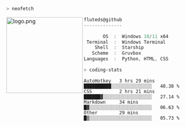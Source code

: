 ```zsh
> neofetch
```

<!--img align="left" src="https://github.com/fluteds.png" alt="logo.png" width="200"/>-->
<img align="left" src="https://external-content.duckduckgo.com/iu/?u=https%3A%2F%2F78.media.tumblr.com%2F975fca5f82161b190efdcaa05ffbd4ec%2Ftumblr_p6q6m9TJF01x3p3jmo1_500.png&f=1&nofb=1" alt="logo.png" width="200"/>

```csharp
fluteds@github
--------------

       OS  :  Windows 10/11 x64
 Terminal  :  Windows Terminal
    Shell  :  Starship
   Scheme  :  Gruvbox
Languages  :  Python, HTML, CSS
```

```zsh
> coding-stats
```

<!--START_SECTION:waka-->

```text
AutoHotkey   3 hrs 29 mins   ██████████░░░░░░░░░░░░░░░   40.38 %
CSS          2 hrs 21 mins   ██████▓░░░░░░░░░░░░░░░░░░   27.14 %
Markdown     34 mins         █▓░░░░░░░░░░░░░░░░░░░░░░░   06.63 %
Other        29 mins         █▒░░░░░░░░░░░░░░░░░░░░░░░   05.73 %
```

<!--END_SECTION:waka-->
